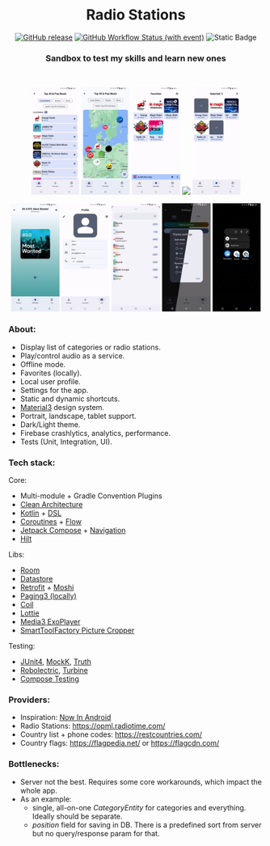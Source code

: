 <div align="center">

# Radio Stations

[![GitHub release](https://img.shields.io/github/v/release/AlexeyMerov/RadioStations)](https://github.com/AlexeyMerov/RadioStations/releases)
[![GitHub Workflow Status (with event)](https://img.shields.io/github/actions/workflow/status/AlexeyMerov/RadioStations/android.yml?event=push&logo=github&logoColor=white)](https://github.com/AlexeyMerov/RadioStations/actions)
![Static Badge](https://img.shields.io/badge/26-blue?logo=android&label=minSdk)

### Sandbox to test my skills and learn new ones

<br>
<p>
  <img src="./preview/1.png" width="19%" /> 
  <img src="./preview/2.png" width="19%" />
  <img src="./preview/3.png" width="19%" /> 
  <img src="./preview/10.gif" width="19%" /> 
  <img src="./preview/4.png" width="19%" /> 
</p>

<p>
  <img src="./preview/5.png" width="19%" /> 
  <img src="./preview/6.png" width="19%" />
  <img src="./preview/7.png" width="19%" /> 
  <img src="./preview/8.png" width="19%" /> 
  <img src="./preview/9.png" width="19%" /> 
</p>

</div>

### About:

- Display list of categories or radio stations.
- Play/control audio as a service.
- Offline mode.
- Favorites (locally).
- Local user profile.
- Settings for the app.
- Static and dynamic shortcuts.
- [Material3](https://m3.material.io/) design system.
- Portrait, landscape, tablet support.
- Dark/Light theme.
- Firebase crashlytics, analytics, performance.
- Tests (Unit, Integration, UI).

### Tech stack:

Core:
- Multi-module + Gradle Convention Plugins
- [Clean Architecture](https://developer.android.com/topic/architecture)
- [Kotlin](https://kotlinlang.org/) + [DSL](https://developer.android.com/build/migrate-to-kotlin-dsl)
- [Coroutines](https://kotlinlang.org/docs/coroutines-overview.html) + [Flow](https://developer.android.com/kotlin/flow)
- [Jetpack Compose](https://developer.android.com/jetpack/compose) + [Navigation](https://developer.android.com/jetpack/compose/navigation)
- [Hilt](https://developer.android.com/training/dependency-injection/hilt-android)

Libs:
- [Room](https://developer.android.com/training/data-storage/room )
- [Datastore](https://developer.android.com/topic/libraries/architecture/datastore)
- [Retrofit](https://square.github.io/retrofit/) + [Moshi](https://github.com/square/moshi)
- [Paging3 (locally)](https://developer.android.com/topic/libraries/architecture/paging/v3-overview)
- [Coil](https://coil-kt.github.io/coil/compose/)
- [Lottie](https://github.com/airbnb/lottie-android)
- [Media3 ExoPlayer](https://developer.android.com/media/media3/exoplayer)
- [SmartToolFactory Picture Cropper](https://github.com/SmartToolFactory/Compose-Cropper)

Testing:
- [JUnit4](https://junit.org/junit4/), [MockK](https://mockk.io/), [Truth](https://truth.dev/)
- [Robolectric](https://robolectric.org/), [Turbine](https://github.com/cashapp/turbine)
- [Compose Testing](https://developer.android.com/jetpack/compose/testing)

### Providers:

- Inspiration: [Now In Android](https://github.com/android/nowinandroid)
- Radio Stations: https://opml.radiotime.com/
- Country list + phone codes: https://restcountries.com/
- Country flags: https://flagpedia.net/ or https://flagcdn.com/

### Bottlenecks:

- Server not the best. Requires some core workarounds, which impact the whole app.
- As an example:
  - single, all-on-one _CategoryEntity_ for categories and everything. Ideally should be separate.
  - _position_ field for saving in DB. There is a predefined sort from server but no query/response param for that.
